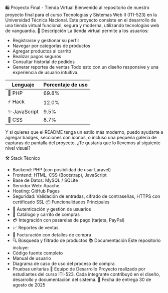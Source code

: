 🛍️ Proyecto Final - Tienda Virtual
Bienvenido al repositorio de nuestro proyecto final para el curso Tecnologías y Sistemas Web II (ITI-523) en la Universidad Técnica Nacional. Este proyecto consiste en el desarrollo de una tienda virtual funcional, segura y moderna, utilizando tecnologías web de vanguardia.
🚀 Descripción
La tienda virtual permite a los usuarios:
- Registrarse y gestionar su perfil
- Navegar por categorías de productos
- Agregar productos al carrito
- Realizar pagos seguros
- Consultar historial de pedidos
- Generar reportes de ventas
Todo esto con un diseño responsive y una experiencia de usuario intuitiva.


| Lenguaje       | Porcentaje de uso |
|----------------|-------------------|
| 🐘 PHP          | 69.8%             |
| ⚡ Hack         | 12.0%             |
| ✨ JavaScript   | 9.5%              |
| 🎨 CSS          | 8.7%              |


Y si quieres que el README tenga un estilo más moderno, puedo ayudarte a agregar badges, secciones con íconos, o incluso una pequeña galería de capturas de pantalla del proyecto. ¿Te gustaría que lo llevemos al siguiente nivel visual?



🛠️ Stack Técnico
- Backend: PHP (con posibilidad de usar Laravel)
- Frontend: HTML, CSS (Bootstrap), JavaScript
- Base de Datos: MySQL / SQLite
- Servidor Web: Apache
- Hosting: GitHub Pages
- Seguridad: Validación de entradas, cifrado de contraseñas, HTTPS con certificado SSL
📦 Funcionalidades Principales
- 🔐 Autenticación y gestión de usuarios
- 🛒 Catálogo y carrito de compras
- 💳 Integración con pasarelas de pago (tarjeta, PayPal)
- 📈 Reportes de ventas
- 📄 Facturación con detalles de compra
- 🔍 Búsqueda y filtrado de productos
📚 Documentación
Este repositorio incluye:
- Código fuente completo
- Manual de usuario
- Diagrama de caso de uso del proceso de compra
- Pruebas unitarias
👥 Equipo de Desarrollo
Proyecto realizado por estudiantes del curso ITI-523. Cada integrante contribuyó en el diseño, desarrollo y documentación del sistema.
📅 Fecha de entrega
30 de agosto de 2025



